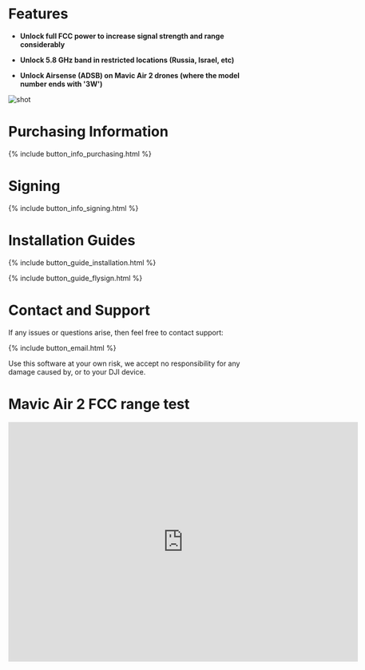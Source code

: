 # Features

* **Unlock full FCC power to increase signal strength and range considerably**

* **Unlock 5.8 GHz band in restricted locations (Russia, Israel, etc)**

* **Unlock Airsense (ADSB) on Mavic Air 2 drones (where the model number ends with '3W')**



![shot](https://user-images.githubusercontent.com/2493592/115835276-0082c680-a40e-11eb-93b4-10c0ad6f0b6a.jpeg)


# Purchasing Information

{% include button_info_purchasing.html %}


# Signing

{% include button_info_signing.html %}


# Installation Guides

{% include button_guide_installation.html %}

{% include button_guide_flysign.html %}


# Contact and Support

If any issues or questions arise, then feel free to contact support:

{% include button_email.html %}

Use this software at your own risk, we accept no responsibility for any damage caused by, or to your DJI device.

# Mavic Air 2 FCC range test

<div class="embed-container">
     <iframe width="700" height="480" src="https://www.youtube.com/embed/bDLAtuueoVU?rel=0" title="YouTube video player" frameborder="0" allow="accelerometer; autoplay; clipboard-write; encrypted-media; gyroscope; picture-in-picture" allowfullscreen></iframe>
</div>


